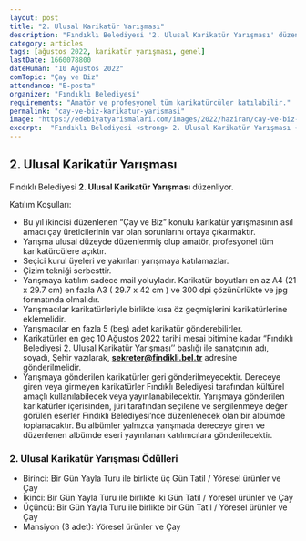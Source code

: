 ```yaml
---
layout: post
title: "2. Ulusal Karikatür Yarışması"
description: "Fındıklı Belediyesi '2. Ulusal Karikatür Yarışması' düzenliyor."
category: articles
tags: [ağustos 2022, karikatür yarışması, genel]
lastDate: 1660078800
dateHuman: "10 Ağustos 2022"
comTopic: "Çay ve Biz"
attendance: "E-posta"
organizer: "Fındıklı Belediyesi"
requirements: "Amatör ve profesyonel tüm karikatürcüler katılabilir."
permalink: "cay-ve-biz-karikatur-yarismasi"
image: "https://edebiyatyarismalari.com/images/2022/haziran/cay-ve-biz-karikatur-yarismasi.jpg"
excerpt:  "Fındıklı Belediyesi <strong> 2. Ulusal Karikatür Yarışması </strong> düzenliyor."
---
```


## 2. Ulusal Karikatür Yarışması
Fındıklı Belediyesi **2. Ulusal Karikatür Yarışması** düzenliyor.

Katılım Koşulları:
- Bu yıl ikincisi düzenlenen “Çay ve Biz” konulu karikatür yarışmasının asıl amacı çay üreticilerinin var olan sorunlarını ortaya çıkarmaktır. 
- Yarışma ulusal düzeyde düzenlenmiş̧ olup amatör, profesyonel tüm karikatürcülere açıktır. 
- Seçici kurul üyeleri ve yakınları yarışmaya katılamazlar. 
- Çizim tekniği serbesttir. 
- Yarışmaya katılım sadece mail yoluyladır. Karikatür boyutları en az A4 (21 x 29.7 cm) en fazla A3 ( 29.7 x 42 cm ) ve 300 dpi çözünürlükte ve jpg formatında olmalıdır. 
- Yarışmacılar karikatürleriyle birlikte kısa öz geçmişlerini karikatürlerine eklemelidir. 
- Yarışmacılar en fazla 5 (beş̧) adet karikatür gönderebilirler. 
- Karikatürler en geç̧ 10 Ağustos 2022 tarihi mesai bitimine kadar “Fındıklı Belediyesi 2. Ulusal Karikatür Yarışması’’ baslığı ile sanatçının adı, soyadı, Şehir yazılarak, **sekreter@findikli.bel.tr** adresine gönderilmelidir. 
- Yarışmaya gönderilen karikatürler geri gönderilmeyecektir. Dereceye giren veya girmeyen karikatürler Fındıklı Belediyesi tarafından kültürel amaçlı kullanılabilecek veya yayınlanabilecektir. Yarışmaya gönderilen karikatürler içerisinden, jüri tarafından seçilene ve sergilenmeye değer görülen eserler Fındıklı Belediyesi’nce düzenlenecek olan bir albümde toplanacaktır. Bu albümler yalnızca yarışmada dereceye giren ve düzenlenen albümde eseri yayınlanan katılımcılara gönderilecektir. 


### 2. Ulusal Karikatür Yarışması Ödülleri
- Birinci: Bir Gün Yayla Turu ile birlikte üç Gün Tatil / Yöresel ürünler ve Çay 
- İkinci: Bir Gün Yayla Turu ile birlikte iki Gün Tatil / Yöresel ürünler ve Çay 
- Üçüncü: Bir Gün Yayla Turu ile birlikte bir Gün Tatil / Yöresel ürünler ve Çay
- Mansiyon (3 adet): Yöresel ürünler ve Çay